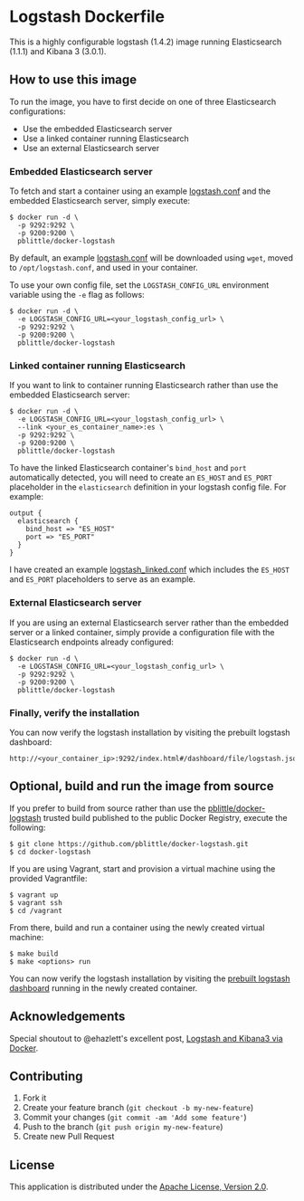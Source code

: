 # Logstash Dockerfile

This is a highly configurable logstash (1.4.2) image running Elasticsearch (1.1.1) and Kibana 3 (3.0.1).

## How to use this image

To run the image, you have to first decide on one of three Elasticsearch configurations:

 * Use the embedded Elasticsearch server
 * Use a linked container running Elasticsearch
 * Use an external Elasticsearch server

### Embedded Elasticsearch server

To fetch and start a container using an example [logstash.conf][2] and the embedded Elasticsearch server, simply execute:

    $ docker run -d \
      -p 9292:9292 \
      -p 9200:9200 \
      pblittle/docker-logstash

By default, an example [logstash.conf][2] will be downloaded using `wget`, moved to `/opt/logstash.conf`, and used in your container.

To use your own config file, set the `LOGSTASH_CONFIG_URL` environment variable using the `-e` flag as follows:

    $ docker run -d \
      -e LOGSTASH_CONFIG_URL=<your_logstash_config_url> \
      -p 9292:9292 \
      -p 9200:9200 \
      pblittle/docker-logstash

### Linked container running Elasticsearch

If you want to link to container running Elasticsearch rather than use the embedded Elasticsearch server:

    $ docker run -d \
      -e LOGSTASH_CONFIG_URL=<your_logstash_config_url> \
      --link <your_es_container_name>:es \
      -p 9292:9292 \
      -p 9200:9200 \
      pblittle/docker-logstash

To have the linked Elasticsearch container's `bind_host` and `port` automatically detected, you will need to create an `ES_HOST` and `ES_PORT` placeholder in the `elasticsearch` definition in your logstash config file. For example:

    output {
      elasticsearch {
        bind_host => "ES_HOST"
        port => "ES_PORT"
      }
    }

I have created an example [logstash_linked.conf](https://gist.githubusercontent.com/pblittle/0b937485fa4a322ea9eb/raw/logstash_linked.conf) which includes the `ES_HOST` and `ES_PORT` placeholders to serve as an example.

### External Elasticsearch server

If you are using an external Elasticsearch server rather than the embedded server or a linked container, simply provide a configuration file with the Elasticsearch endpoints already configured:

    $ docker run -d \
      -e LOGSTASH_CONFIG_URL=<your_logstash_config_url> \
      -p 9292:9292 \
      -p 9200:9200 \
      pblittle/docker-logstash

### Finally, verify the installation

You can now verify the logstash installation by visiting the prebuilt logstash dashboard:

    http://<your_container_ip>:9292/index.html#/dashboard/file/logstash.json

## Optional, build and run the image from source

If you prefer to build from source rather than use the [pblittle/docker-logstash][1] trusted build published to the public Docker Registry, execute the following:

    $ git clone https://github.com/pblittle/docker-logstash.git
    $ cd docker-logstash

If you are using Vagrant, start and provision a virtual machine using the provided Vagrantfile:

    $ vagrant up
    $ vagrant ssh
    $ cd /vagrant

From there, build and run a container using the newly created virtual machine:

    $ make build
    $ make <options> run

You can now verify the logstash installation by visiting the [prebuilt logstash dashboard][3] running in the newly created container.

## Acknowledgements

Special shoutout to @ehazlett's excellent post, [Logstash and Kibana3 via Docker][4].

## Contributing

1. Fork it
2. Create your feature branch (`git checkout -b my-new-feature`)
3. Commit your changes (`git commit -am 'Add some feature'`)
4. Push to the branch (`git push origin my-new-feature`)
5. Create new Pull Request

## License

This application is distributed under the [Apache License, Version 2.0][5].

[1]: https://registry.hub.docker.com/u/pblittle/docker-logstash
[2]: https://gist.github.com/pblittle/8778567/raw/logstash.conf
[3]: http://192.168.33.10:9292/index.html#/dashboard/file/logstash.json
[4]: http://ehazlett.github.io/applications/2013/08/28/logstash-kibana/
[5]: http://www.apache.org/licenses/LICENSE-2.0
